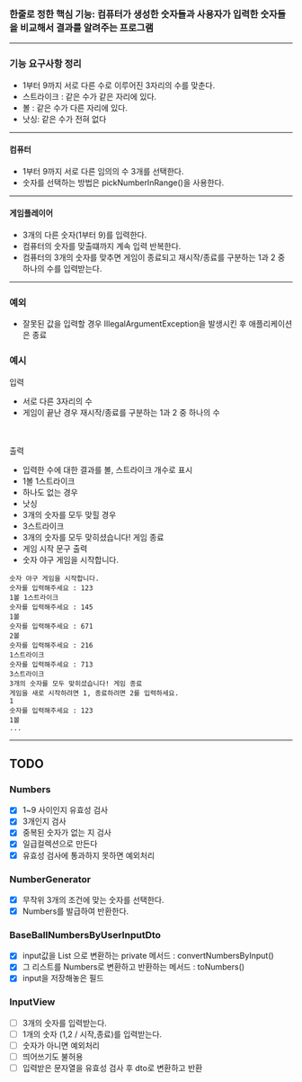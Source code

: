 ### 한줄로 정한 핵심 기능: 컴퓨터가 생성한 숫자들과 사용자가 입력한 숫자들을 비교해서 결과를 알려주는 프로그램

<hr>

### 기능 요구사항 정리

- 1부터 9까지 서로 다른 수로 이루어진 3자리의 수를 맞춘다.
- 스트라이크 : 같은 수가 같은 자리에 있다.
- 볼 : 같은 수가 다른 자리에 있다.
- 낫싱: 같은 수가 전혀 없다

<hr>

#### 컴퓨터

- 1부터 9까지 서로 다른 임의의 수 3개를 선택한다.
- 숫자를 선택하는 방법은 pickNumberInRange()을 사용한다.

<hr>

#### 게임플레이어

- 3개의 다른 숫자(1부터 9)를 입력한다.
- 컴퓨터의 숫자를 맞출떄까지 계속 입력 반복한다.
- 컴퓨터의 3개의 숫자를 맞추면 게임이 종료되고 재시작/종료를 구분하는 1과 2 중 하나의 수를 입력받는다.

<hr>

### 예외

- 잘못된 값을 입력할 경우 IllegalArgumentException을 발생시킨 후 애플리케이션은 종료

### 예시

입력

- 서로 다른 3자리의 수
- 게임이 끝난 경우 재시작/종료를 구분하는 1과 2 중 하나의 수

<br><br>
출력

- 입력한 수에 대한 결과를 볼, 스트라이크 개수로 표시
- 1볼 1스트라이크
- 하나도 없는 경우
- 낫싱
- 3개의 숫자를 모두 맞힐 경우
- 3스트라이크
- 3개의 숫자를 모두 맞히셨습니다! 게임 종료
- 게임 시작 문구 출력
- 숫자 야구 게임을 시작합니다.

```text
숫자 야구 게임을 시작합니다.
숫자를 입력해주세요 : 123
1볼 1스트라이크
숫자를 입력해주세요 : 145
1볼
숫자를 입력해주세요 : 671
2볼
숫자를 입력해주세요 : 216
1스트라이크
숫자를 입력해주세요 : 713
3스트라이크
3개의 숫자를 모두 맞히셨습니다! 게임 종료
게임을 새로 시작하려면 1, 종료하려면 2를 입력하세요.
1
숫자를 입력해주세요 : 123
1볼
...

```

<hr>

## TODO

### Numbers

- [x] 1~9 사이인지 유효성 검사
- [x] 3개인지 검사
- [x] 중복된 숫자가 없는 지 검사
- [x] 일급컬렉션으로 만든다
- [x] 유효성 검사에 통과하지 못하면 예외처리

### NumberGenerator

- [x] 무작위 3개의 조건에 맞는 숫자를 선택한다.
- [x] Numbers를 발급하여 반환한다.

### BaseBallNumbersByUserInputDto

- [x] input값을 List 으로 변환하는 private 메서드 : convertNumbersByInput()
- [x] 그 리스트를 Numbers로 변환하고 반환하는 메서드 : toNumbers()
- [x] input을 저장해놓은 필드

### InputView

- [ ] 3개의 숫자를 입력받는다.
- [ ] 1개의 숫자 (1,2 / 시작,종료)를 입력받는다.
- [ ] 숫자가 아니면 예외처리
- [ ] 띄어쓰기도 불허용
- [ ] 입력받은 문자열을 유효성 검사 후 dto로 변환하고 반환 